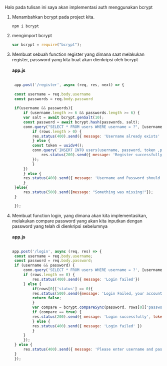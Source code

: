 Halo pada tulisan ini saya akan implementasi auth menggunakan bcrypt

1. Menambahkan bcrypt pada project kita.<br>
   ```npm
   npm i bcrypt
   ```
2. mengimport bcrypt<br>
   ```js
   var bcrypt = require("bcrypt");
   ```
3. Membuat sebuah function register yang dimana saat melakukan register, password yang kita buat akan dienkripsi oleh bcrypt
   <br><br>
   **app.js**
   <br><br>
   ```js
    app.post('/register', async (req, res, next) => {
  
    const username = req.body.username
    const passwords = req.body.password
  
    if(username && passwords){
        if (username.length >= 6 && passwords.length >= 6) {
        var salt = await bcrypt.genSalt(10);
        const password = await bcrypt.hash(passwords, salt);
        conn.query("SELECT * FROM users WHERE username = ?", [username], function (err, rows, fields) {
            if (rows.length > 0) {
            res.status(400).send({ message: 'Username already exists' })
            } else {
            const token = uuidv4();
            conn.query('INSERT INTO users(username, password, token ,point, status) VALUES(?,?,?,?,?)', [username, password, token, 10, 1], function (error, results) {
                res.status(200).send({ message: 'Register successfully' })
            });
            }
        })
        } else {
        res.status(400).send({ message: 'Username and Password should be at least 6 character' });
        }
    }else{
        res.status(500).send({message: "Something was missing!"});
    }

    });
   ```
4. Membuat function login, yang dimana akan kita implementasikan, melakukan compare password yang akan kita inputkan dengan password yang telah di dienkripsi sebelumnya
   <br><br>
   **app.js**
   <br><br>
   ```js
   app.post('/login', async (req, res) => {
    const username = req.body.username;
    const password = req.body.password;
    if (username && password) {
        conn.query('SELECT * FROM users WHERE username = ?', [username], function (error, rows, fields) {
        if (rows.length == 0) {
            res.status(400).send({ message: 'Login failed'})
        } else {
            if(rows[0]['status'] == 0){
            res.status(500).send({message: 'Login Failed, your account is inactive'});
            return false;
            }
            var compare = bcrypt.compareSync(password, rows[0]['password'])
            if (compare == true) {
            res.status(200).send({ message: 'Login successfully', token: rows[0]['token'] })
            } else {
            res.status(400).send({ message: 'Login failed' })
            }
        }
        });
    } else {
        res.status(400).send({ message: 'Please enter username and password' })
    }
    });
   ```
